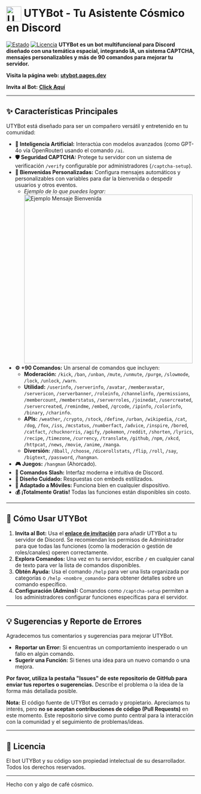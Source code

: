 # <img src="https://i.ibb.co/JjLWT9Qf/unnamed.jpg" alt="UTYBot Logo" width="40" height="40" style="vertical-align: middle;"> UTYBot - Tu Asistente Cósmico en Discord

[![Estado](https://img.shields.io/badge/Estado-Activo-green)](https://utybot.pages.dev) [![Licencia](https://img.shields.io/badge/Licencia-Propietaria_(Cerrado)-red)](.) **UTYBot es un bot multifuncional para Discord diseñado con una temática espacial, integrando IA, un sistema CAPTCHA, mensajes personalizables y más de 90 comandos para mejorar tu servidor.**

**Visita la página web:** [**utybot.pages.dev**](https://utybot.pages.dev)

**Invita al Bot:** [**Click Aquí**](https://discord.com/api/oauth2/authorize?client_id=1355382922168762368&permissions=8&scope=bot%20applications.commands)

---

## ✨ Características Principales

UTYBot está diseñado para ser un compañero versátil y entretenido en tu comunidad:

* **🧠 Inteligencia Artificial:** Interactúa con modelos avanzados (como GPT-4o vía OpenRouter) usando el comando `/ai`.
* **🛡️ Seguridad CAPTCHA:** Protege tu servidor con un sistema de verificación `/verify` configurable por administradores (`/captcha-setup`).
* **💬 Bienvenidas Personalizadas:** Configura mensajes automáticos y personalizables con variables para dar la bienvenida o despedir usuarios y otros eventos.
    * *Ejemplo de lo que puedes lograr:*
        <img src="https://i.ibb.co/dwry3FFX/BIENVENIDO-A-USARIO-DISFRUTA-DE-TU-ESTANCIA-EN-EL-SERVIDOR-20250423-164607-0000-removebg-preview.png" alt="Ejemplo Mensaje Bienvenida" width="450">
* **⚙️ +90 Comandos:** Un arsenal de comandos que incluyen:
    * **Moderación:** `/kick`, `/ban`, `/unban`, `/mute`, `/unmute`, `/purge`, `/slowmode`, `/lock`, `/unlock`, `/warn`.
    * **Utilidad:** `/userinfo`, `/serverinfo`, `/avatar`, `/memberavatar`, `/servericon`, `/serverbanner`, `/roleinfo`, `/channelinfo`, `/permissions`, `/membercount`, `/memberstatus`, `/serverroles`, `/joinedat`, `/usercreated`, `/servercreated`, `/remindme`, `/embed`, `/qrcode`, `/ipinfo`, `/colorinfo`, `/binary`, `/charinfo`.
    * **APIs:** `/weather`, `/crypto`, `/stock`, `/define`, `/urban`, `/wikipedia`, `/cat`, `/dog`, `/fox`, `/iss`, `/mcstatus`, `/numberfact`, `/advice`, `/inspire`, `/bored`, `/catfact`, `/chucknorris`, `/agify`, `/pokemon`, `/reddit`, `/shorten`, `/lyrics`, `/recipe`, `/timezone`, `/currency`, `/translate`, `/github`, `/npm`, `/xkcd`, `/httpcat`, `/news`, `/movie`, `/anime`, `/manga`.
    * **Diversión:** `/8ball`, `/choose`, `/dicerollstats`, `/flip`, `/roll`, `/say`, `/bigtext`, `/password`, `/hangman`.
* **🎮 Juegos:** `/hangman` (Ahorcado).
* **🚀 Comandos Slash:** Interfaz moderna e intuitiva de Discord.
* **🎨 Diseño Cuidado:** Respuestas con embeds estilizados.
* **📱 Adaptado a Móviles:** Funciona bien en cualquier dispositivo.
* **💰 ¡Totalmente Gratis!** Todas las funciones están disponibles sin costo.

---

## 🚀 Cómo Usar UTYBot

1.  **Invita al Bot:** Usa el [**enlace de invitación**](https://discord.com/api/oauth2/authorize?client_id=1355382922168762368&permissions=8&scope=bot%20applications.commands) para añadir UTYBot a tu servidor de Discord. Se recomiendan los permisos de Administrador para que todas las funciones (como la moderación o gestión de roles/canales) operen correctamente.
2.  **Explora Comandos:** Una vez en tu servidor, escribe `/` en cualquier canal de texto para ver la lista de comandos disponibles.
3.  **Obtén Ayuda:** Usa el comando `/help` para ver una lista organizada por categorías o `/help <nombre_comando>` para obtener detalles sobre un comando específico.
4.  **Configuración (Admins):** Comandos como `/captcha-setup` permiten a los administradores configurar funciones específicas para el servidor.

---

## 💡 Sugerencias y Reporte de Errores

Agradecemos tus comentarios y sugerencias para mejorar UTYBot.

* **Reportar un Error:** Si encuentras un comportamiento inesperado o un fallo en algún comando.
* **Sugerir una Función:** Si tienes una idea para un nuevo comando o una mejora.

**Por favor, utiliza la pestaña "Issues" de este repositorio de GitHub para enviar tus reportes o sugerencias.** Describe el problema o la idea de la forma más detallada posible.

**Nota:** El código fuente de UTYBot es cerrado y propietario. Apreciamos tu interés, pero **no se aceptan contribuciones de código (Pull Requests)** en este momento. Este repositorio sirve como punto central para la interacción con la comunidad y el seguimiento de problemas/ideas.

---

## 📄 Licencia

El bot UTYBot y su código son propiedad intelectual de su desarrollador. Todos los derechos reservados.

---

Hecho con <i data-lucide="heart" class="inline-block w-3 h-3 text-red-500/50 fill-current"></i> y algo de café cósmico.

